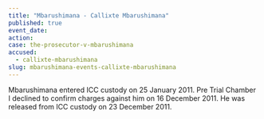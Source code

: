 ```yaml
---
title: "Mbarushimana - Callixte Mbarushimana"
published: true
event_date:
action:
case: the-prosecutor-v-mbarushimana
accused:
  - callixte-mbarushimana
slug: mbarushimana-events-callixte-mbarushimana
---
```


Mbarushimana entered ICC custody on 25 January 2011. Pre Trial Chamber I declined to confirm charges against him on 16 December 2011. He was released from ICC custody on 23 December 2011.

